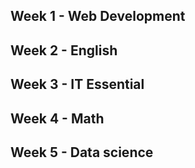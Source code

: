 ## Week 1 - Web Development
## Week 2 - English
## Week 3 - IT Essential
## Week 4 - Math
## Week 5 - Data science
